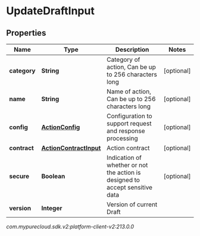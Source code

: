 # UpdateDraftInput


## Properties

| Name | Type | Description | Notes |
| ------------ | ------------- | ------------- | ------------- |
| **category** | **String** | Category of action, Can be up to 256 characters long |  [optional] |
| **name** | **String** | Name of action, Can be up to 256 characters long |  [optional] |
| **config** | [**ActionConfig**](ActionConfig) | Configuration to support request and response processing |  [optional] |
| **contract** | [**ActionContractInput**](ActionContractInput) | Action contract |  [optional] |
| **secure** | **Boolean** | Indication of whether or not the action is designed to accept sensitive data |  [optional] |
| **version** | **Integer** | Version of current Draft |  |




_com.mypurecloud.sdk.v2:platform-client-v2:213.0.0_
